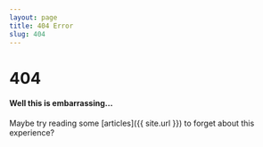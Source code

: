 ```yaml
---
layout: page
title: 404 Error
slug: 404
---
```


# 404

#### Well this is embarrassing...

Maybe try reading some [articles]({{ site.url }}) to forget about this experience?
